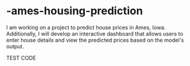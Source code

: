 # -ames-housing-prediction
I am working on a project to predict house prices in Ames, Iowa. Additionally, I will develop an interactive dashboard that allows users to enter house details and view the predicted prices based on the model's output.

TEST CODE